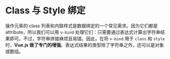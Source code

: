 # Class 与 Style 绑定



操作元素的 class 列表和内联样式是数据绑定的一个常见需求。因为它们都是 attribute，所以我们可以用 `v-bind` 处理它们：只需要通过表达式计算出字符串结果即可。不过，字符串拼接麻烦且易错。因此，在将 `v-bind` 用于 `class` 和 `style` 时，**Vue.js 做了专门的增强**。表达式结果的类型除了字符串之外，还可以是对象或数组。

















